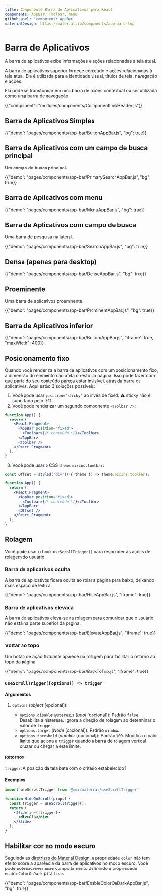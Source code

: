 ```yaml
---
title: Componente Barra de Aplicativos para React
components: AppBar, Toolbar, Menu
githubLabel: 'component: AppBar'
materialDesign: https://material.io/components/app-bars-top
---
```


# Barra de Aplicativos

<p class="description">A barra de aplicativos exibe informações e ações relacionadas à tela atual.</p>

A barra de aplicativos superior fornece conteúdo e ações relacionadas à tela atual. Ela é utilizada para a identidade visual, títulos de tela, navegação e ações.

Ela pode se transformar em uma barra de ações contextual ou ser utilizada como uma barra de navegação.

{{"component": "modules/components/ComponentLinkHeader.js"}}

## Barra de Aplicativos Simples

{{"demo": "pages/components/app-bar/ButtonAppBar.js", "bg": true}}

## Barra de Aplicativos com um campo de busca principal

Um campo de busca principal.

{{"demo": "pages/components/app-bar/PrimarySearchAppBar.js", "bg": true}}

## Barra de Aplicativos com menu

{{"demo": "pages/components/app-bar/MenuAppBar.js", "bg": true}}

## Barra de Aplicativos com campo de busca

Uma barra de pesquisa na lateral.

{{"demo": "pages/components/app-bar/SearchAppBar.js", "bg": true}}

## Densa (apenas para desktop)

{{"demo": "pages/components/app-bar/DenseAppBar.js", "bg": true}}

## Proeminente

Uma barra de aplicativos proeminente.

{{"demo": "pages/components/app-bar/ProminentAppBar.js", "bg": true}}

## Barra de Aplicativos inferior

{{"demo": "pages/components/app-bar/BottomAppBar.js", "iframe": true, "maxWidth": 400}}

## Posicionamento fixo

Quando você renderiza a barra de aplicativos com um posicionamento fixo, a dimensão do elemento não afeta o resto da página. Isso pode fazer com que parte do seu conteúdo pareça estar invisível, atrás da barra de aplicativos. Aqui estão 3 soluções possíveis:

1. Você pode usar `position="sticky"` ao invés de fixed. ⚠️ sticky não é suportado pelo IE11.
2. Você pode renderizar um segundo componente `<Toolbar />`:

```jsx
function App() {
  return (
    <React.Fragment>
      <AppBar position="fixed">
        <Toolbar>{/* conteúdo */}</Toolbar>
      </AppBar>
      <Toolbar />
    </React.Fragment>
  );
}
```

3. Você pode usar o CSS `theme.mixins.toolbar`:

```jsx
const Offset = styled('div')(({ theme }) => theme.mixins.toolbar);

function App() {
  return (
    <React.Fragment>
      <AppBar position="fixed">
        <Toolbar>{/* conteúdo */}</Toolbar>
      </AppBar>
      <Offset />
    </React.Fragment>
  );
}
```

## Rolagem

Você pode usar o hook `useScrollTrigger()` para responder às ações de rolagem do usuário.

### Barra de aplicativos oculta

A barra de aplicativos ficará oculta ao rolar a página para baixo, deixando mais espaço de leitura.

{{"demo": "pages/components/app-bar/HideAppBar.js", "iframe": true}}

### Barra de aplicativos elevada

A barra de aplicativos eleva-se na rolagem para comunicar que o usuário não está na parte superior da página.

{{"demo": "pages/components/app-bar/ElevateAppBar.js", "iframe": true}}

### Voltar ao topo

Um botão de ação flutuante aparece na rolagem para facilitar o retorno ao topo da página.

{{"demo": "pages/components/app-bar/BackToTop.js", "iframe": true}}

### `useScrollTrigger([options]) => trigger`

#### Argumentos

1. `options` (_object_ [opcional]):

   - `options.disableHysteresis` (_bool_ [opcional]): Padrão `false`. Desabilita a histerese. Ignora a direção de rolagem ao determinar o valor de `trigger`.
   - `options.target` (_Node_ [opcional]): Padrão `window`.
   - `options.threshold` (_number_ [opcional]): Padrão `100`. Modifica o valor limite que aciona a `trigger` quando a barra de rolagem vertical cruzar ou chegar a este limite.

#### Retornos

`trigger`: A posição da tela bate com o critério estabelecido?

#### Exemplos

```jsx
import useScrollTrigger from '@mui/material/useScrollTrigger';

function HideOnScroll(props) {
  const trigger = useScrollTrigger();
  return (
    <Slide in={!trigger}>
      <div>Olá</div>
    </Slide>
  );
}
```

## Habilitar cor no modo escuro

Seguindo as [diretrizes do Material Design](https://material.io/design/color/dark-theme.html), a propriedade `color` não tem efeito sobre a aparência da barra de aplicativos no modo escuro. Você pode sobrescrever esse comportamento definindo a propriedade `enableColorOnDark` para `true`.

{{"demo": "pages/components/app-bar/EnableColorOnDarkAppBar.js", "bg": true}}
